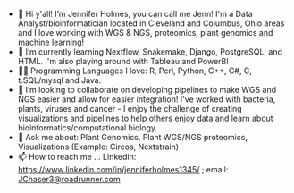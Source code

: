 - 👋 Hi y'all! I’m Jennifer Holmes, you can call me Jenn! I'm a Data Analyst/bioinformatician located in Cleveland and Columbus, Ohio areas and I love working with WGS & NGS, proteomics, plant genomics and machine learning!
- 🌱 I’m currently learning Nextflow, Snakemake, Django, PostgreSQL, and HTML. I'm also playing around with Tableau and PowerBI
- 👩‍💻 Programming Languages I love: R, Perl, Python, C++, C#, C, t.SQL/mysql and Java. 
- 💞️ I’m looking to collaborate on developing pipelines to make WGS and NGS easier and allow for easier integration! I've worked with bacteria, plants, viruses and cancer - I enjoy the challenge of creating visualizations and pipelines to help others enjoy data and learn about bioinformatics/computational biology.
- 🌽 Ask me about: Plant Genomics, Plant WGS/NGS proteomics, Visualizations (Example: Circos, Nextstrain)
- 📫 How to reach me ... Linkedin: https://www.linkedin.com/in/jenniferholmes1345/ ; email: JChaser3@roadrunner.com 

<!---
JH36/JH36 is a ✨ special ✨ repository because its `README.md` (this file) appears on your GitHub profile.
You can click the Preview link to take a look at your changes.
--->
